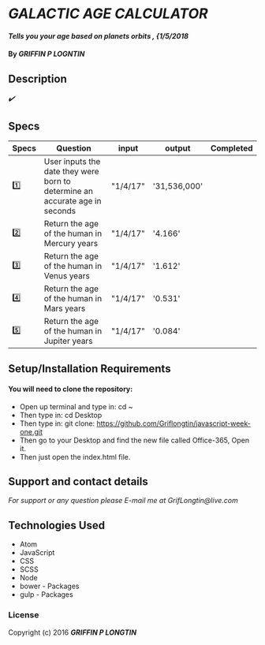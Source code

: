 # _GALACTIC AGE CALCULATOR_

#### _Tells you your age based on planets orbits , {1/5/2018_

#### By _**GRIFFIN P LOGNTIN**_

## Description

_:heavy_check_mark:_


## Specs


| Specs       | Question                                                                    | input          | output       | Completed          |
|-------------|-----------------------------------------------------------------------------|----------------|--------------|--------------------|
| :one:       | User inputs the date they were born to determine an accurate age in seconds | "1/4/17"       | '31,536,000' |  |
| :two:       | Return the age of the human in Mercury years                                | "1/4/17"       | '4.166'      |  |
| :three:     | Return the age of the human in Venus years                                  | "1/4/17"       | '1.612'      |  |
| :four:      | Return the age of the human in Mars years                                   | "1/4/17"       | '0.531'      |  |
| :five:      | Return the age of the human in Jupiter years                                | "1/4/17"       | '0.084'      |  |

## Setup/Installation Requirements

#### You will need to clone the repository:

* Open up terminal and type in: cd ~
* Then type in: cd Desktop
* Then type in: git clone: https://github.com/Griflongtin/javascript-week-one.git
* Then go to your Desktop and find the new file called Office-365, Open it.
* Then just open the index.html file.


## Support and contact details

_For support or any question please E-mail me at GrifLongtin@live.com_

## Technologies Used


  * Atom
  * JavaScript
  * CSS
  * SCSS
  * Node
  * bower - Packages
  * gulp - Packages


### License

Copyright (c) 2016 **_GRIFFIN P LONGTIN_**
